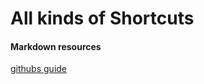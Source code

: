 # All kinds of Shortcuts 

#### Markdown resources
[githubs guide](https://guides.github.com/features/mastering-markdown/)
